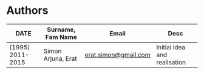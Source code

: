 Authors
=======

   DATE   |     Surname, Fam Name     |         Email         | Desc
----------|---------------------------|-----------------------|------
(1995) 2011-2015 | Simon Arjuna, Erat | erat.simon@gmail.com | Initial idea and realisation